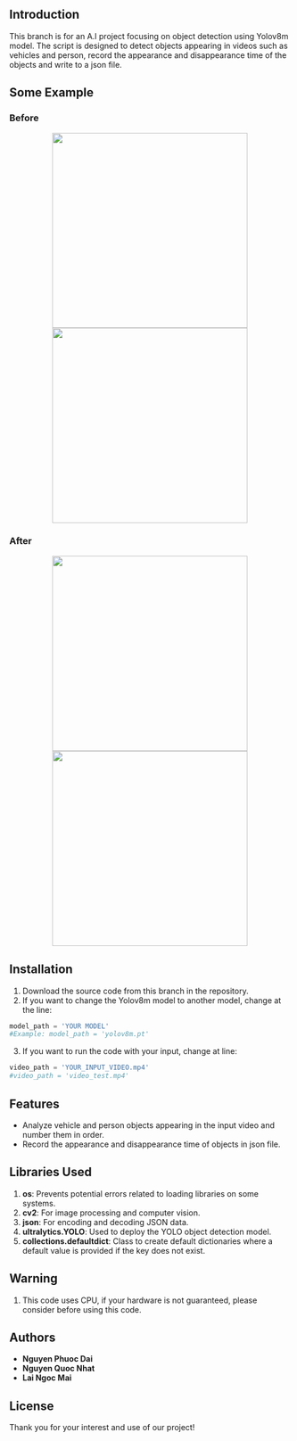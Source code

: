 ## Introduction
This branch is for an A.I project focusing on object detection using Yolov8m model. The script is designed to detect objects appearing in videos such as vehicles and person, record the appearance and disappearance time of the objects and write to a json file.

## Some Example
### Before
<p align="center">
    <img src="https://github.com/vlu-lantran/AI_project/blob/Object_Detection_Group2/Object_Detection/GIF_Example/Example1_Before.gif?raw=true" width=350>
    <img src="https://github.com/vlu-lantran/AI_project/blob/Object_Detection_Group2/Object_Detection/GIF_Example/Example2_Before.gif?raw=true" width=350>
</p>

### After
<p align="center">
    <img src="https://github.com/vlu-lantran/AI_project/blob/Object_Detection_Group2/Object_Detection/GIF_Example/Example1_After.gif?raw=true" width=350>
    <img src="https://github.com/vlu-lantran/AI_project/blob/Object_Detection_Group2/Object_Detection/GIF_Example/Example2_After.gif?raw=true" width=350>
</p>


## Installation
1. Download the source code from this branch in the repository.
2. If you want to change the Yolov8m model to another model, change at the line:

```python
model_path = 'YOUR MODEL'
#Example: model_path = 'yolov8m.pt'    
```
3. If you want to run the code with your input, change at line:

```python
video_path = 'YOUR_INPUT_VIDEO.mp4'
#video_path = 'video_test.mp4'   
```

## Features 
- Analyze vehicle and person objects appearing in the input video and number them in order. 
- Record the appearance and disappearance time of objects in json file.

## Libraries Used
1. **os**: Prevents potential errors related to loading libraries on some systems.
2. **cv2**: For image processing and computer vision.
3. **json**: For encoding and decoding JSON data.
4. **ultralytics.YOLO**: Used to deploy the YOLO object detection model.
5. **collections.defaultdict**: Class to create default dictionaries where a default value is provided if the key does not exist.

## Warning

1. This code uses CPU, if your hardware is not guaranteed, please consider before using this code.

## Authors
- **Nguyen Phuoc Dai**
- **Nguyen Quoc Nhat**
- **Lai Ngoc Mai**

## License
Thank you for your interest and use of our project!